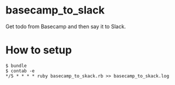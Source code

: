 basecamp_to_slack
========================================

Get todo from Basecamp and then say it to Slack.

# How to setup

```
$ bundle
$ contab -e
*/5 * * * * ruby basecamp_to_skack.rb >> basecamp_to_skack.log
```
